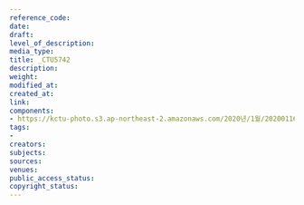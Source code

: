 ```yaml
---
reference_code: 
date: 
draft: 
level_of_description: 
media_type: 
title: _CTU5742
description: 
weight: 
modified_at: 
created_at: 
link: 
components:
- https://kctu-photo.s3.ap-northeast-2.amazonaws.com/2020년/1월/20200116_경마+기수+문중원+열사+49재/_CTU5742.jpg
tags:
- 
creators: 
subjects: 
sources: 
venues: 
public_access_status: 
copyright_status: 
---
```

